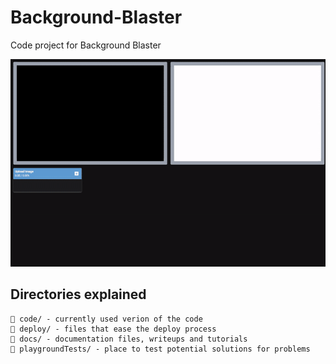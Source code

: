 # Background-Blaster

Code project for Background Blaster

![alt text](docs/output.gif)


## Directories explained

```
📁 code/ - currently used verion of the code
📁 deploy/ - files that ease the deploy process
📁 docs/ - documentation files, writeups and tutorials
📁 playgroundTests/ - place to test potential solutions for problems
```
